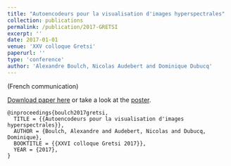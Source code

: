 ```yaml
---
title: "Autoencodeurs pour la visualisation d'images hyperspectrales"
collection: publications
permalink: /publication/2017-GRETSI
excerpt: ''
date: 2017-01-01
venue: 'XXV colloque Gretsi'
paperurl: ''
type: 'conference'
author: 'Alexandre Boulch, Nicolas Audebert and Dominique Dubucq'
---
```



(French communication)


[Download paper here](https://aboulch.github.io/files/2017_gretsi-autoencodeurs.pdf) or take a look at the [poster](https://aboulch.github.io/files/posters/2017_gretsi-autoencodeurs_poster.pdf).

```
@inproceedings{boulch2017gretsi,
  TITLE = {{Autoencodeurs pour la visualisation d'images hyperspectrales}},
  AUTHOR = {Boulch, Alexandre and Audebert, Nicolas and Dubucq, Dominique},
  BOOKTITLE = {{XXVI colloque Gretsi 2017}},
  YEAR = {2017},
}

```
